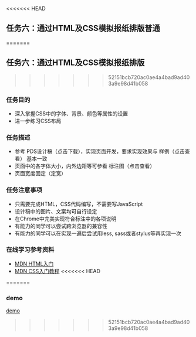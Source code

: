 <<<<<<< HEAD
## 任务六：通过HTML及CSS模拟报纸排版普通
=======
## 任务六：通过HTML及CSS模拟报纸排版
>>>>>>> 52151bcb720ac0ae4a4bad9ad403a9e98d41b058
### 任务目的
- 深入掌握CSS中的字体、背景、颜色等属性的设置
- 进一步练习CSS布局
### 任务描述
- 参考 PDS设计稿（点击下载），实现页面开发，要求实现效果与 样例（点击查看） 基本一致
- 页面中的各字体大小，内外边距等可参看 标注图（点击查看）
- 页面宽度固定（定宽）
### 任务注意事项
- 只需要完成HTML，CSS代码编写，不需要写JavaScript
- 设计稿中的图片、文案均可自行设定
- 在Chrome中完美实现符合标注中的各项说明
- 有能力的同学可以尝试跨浏览器的兼容性
- 有能力的同学可以在实现一遍后尝试用less, sass或者stylus等再实现一次
### 在线学习参考资料
- [MDN HTML入门](https://developer.mozilla.org/zh-CN/docs/Web/Guide/HTML/Introduction)
- [MDN CSS入门教程](https://developer.mozilla.org/zh-CN/docs/Web/Guide/CSS/Getting_started)
<<<<<<< HEAD

=======
### demo
[demo](http://htmlpreview.github.io/?https://github.com/Jecyu/ife-baidu-2017/blob/master/xiaowei-college/task-06/index.html)
>>>>>>> 52151bcb720ac0ae4a4bad9ad403a9e98d41b058
